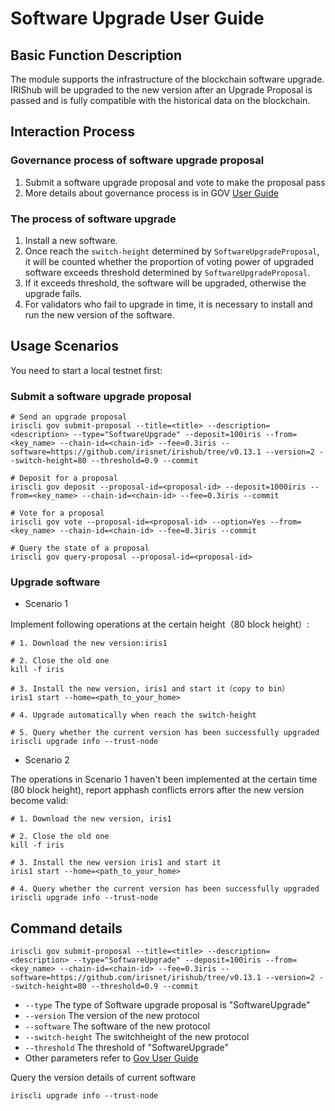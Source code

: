 # Software Upgrade User Guide

## Basic Function Description

The module supports the infrastructure of the blockchain software upgrade. IRIShub will be upgraded to the new version after an Upgrade Proposal is passed and is fully compatible with the historical data on the blockchain.

## Interaction Process

###  Governance process of software upgrade proposal
1. Submit a software upgrade proposal and vote to make the proposal pass
2. More details about governance process is in GOV [User Guide](governance.md)

### The process of software upgrade   
1. Install a new software.
2. Once reach the `switch-height` determined by `SoftwareUpgradeProposal`, it will be counted whether the proportion of voting power of upgraded software exceeds threshold determined by `SoftwareUpgradeProposal`.		 
3. If it exceeds threshold, the software will be upgraded, otherwise the upgrade fails.
4. For validators who fail to upgrade in time, it is necessary to install and run the new version of the software.

## Usage Scenarios

You need to start a local testnet first:

### Submit a software upgrade proposal

```
# Send an upgrade proposal
iriscli gov submit-proposal --title=<title> --description=<description> --type="SoftwareUpgrade" --deposit=100iris --from=<key_name> --chain-id=<chain-id> --fee=0.3iris --software=https://github.com/irisnet/irishub/tree/v0.13.1 --version=2 --switch-height=80 --threshold=0.9 --commit

# Deposit for a proposal
iriscli gov deposit --proposal-id=<proposal-id> --deposit=1000iris --from=<key_name> --chain-id=<chain-id> --fee=0.3iris --commit

# Vote for a proposal
iriscli gov vote --proposal-id=<proposal-id> --option=Yes --from=<key_name> --chain-id=<chain-id> --fee=0.3iris --commit

# Query the state of a proposal
iriscli gov query-proposal --proposal-id=<proposal-id>
```

### Upgrade software

* Scenario 1

Implement following operations at the certain height（80 block height）: 

```
# 1. Download the new version:iris1

# 2. Close the old one
kill -f iris

# 3. Install the new version, iris1 and start it（copy to bin）
iris1 start --home=<path_to_your_home>

# 4. Upgrade automatically when reach the switch-height

# 5. Query whether the current version has been successfully upgraded
iriscli upgrade info --trust-node
```

* Scenario 2

The operations in Scenario 1 haven't been implemented at the certain time (80 block height), report apphash conflicts errors after the new version become valid:

```
# 1. Download the new version, iris1

# 2. Close the old one
kill -f iris

# 3. Install the new version iris1 and start it 
iris1 start --home=<path_to_your_home>

# 4. Query whether the current version has been successfully upgraded
iriscli upgrade info --trust-node
```

## Command details

```
iriscli gov submit-proposal --title=<title> --description=<description> --type="SoftwareUpgrade" --deposit=100iris --from=<key_name> --chain-id=<chain-id> --fee=0.3iris --software=https://github.com/irisnet/irishub/tree/v0.13.1 --version=2 --switch-height=80 --threshold=0.9 --commit
```

* `--type`  The type of Software upgrade proposal is "SoftwareUpgrade"
* `--version`  The version of the new protocol
* `--software`  The software of the new protocol
* `--switch-height` The switchheight of the new protocol
* `--threshold`  The threshold of "SoftwareUpgrade"		
* Other parameters refer to [Gov User Guide](governance.md)

Query the version details of current software 
```
iriscli upgrade info --trust-node
```

